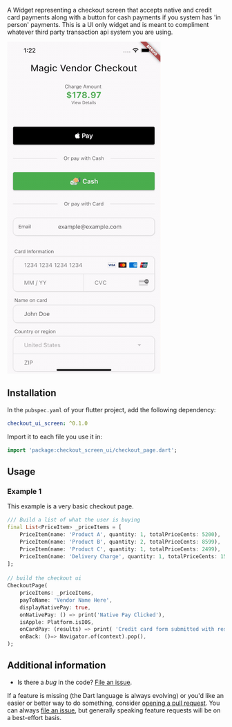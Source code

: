 
A Widget representing a checkout screen that accepts native and credit card payments along with a button for cash payments if you system has 'in person' payments. This is a UI only widget and is meant to compliment whatever third party transaction api system you are using.


![A gif demonstrating the radio group in action.](./demo/checkout_screen_ui_demo.gif)

## Installation

In the `pubspec.yaml` of your flutter project, add the following dependency:
 ``` yaml dependencies:
 checkout_ui_screen: ^0.1.0
```
Import it to each file you use it in:
 ``` dart
 import 'package:checkout_screen_ui/checkout_page.dart';
 ```

## Usage

### Example 1

This example is a very basic checkout page.

```dart
/// Build a list of what the user is buying
final List<PriceItem> _priceItems = [
    PriceItem(name: 'Product A', quantity: 1, totalPriceCents: 5200),
    PriceItem(name: 'Product B', quantity: 2, totalPriceCents: 8599),
    PriceItem(name: 'Product C', quantity: 1, totalPriceCents: 2499),
    PriceItem(name: 'Delivery Charge', quantity: 1, totalPriceCents: 1599),
];

// build the checkout ui
CheckoutPage(
    priceItems: _priceItems,
    payToName: 'Vendor Name Here',
    displayNativePay: true,
    onNativePay: () => print('Native Pay Clicked'),
    isApple: Platform.isIOS,
    onCardPay: (results) => print( 'Credit card form submitted with results: $results'),
    onBack: ()=> Navigator.of(context).pop(),
);
```

## Additional information

- Is there a _bug_ in the code? [File an issue][issue].

If a feature is missing (the Dart language is always evolving) or you'd like an
easier or better way to do something, consider [opening a pull request][pull].
You can always [file an issue][issue], but generally speaking feature requests
will be on a best-effort basis.

[issue]: https://github.com/jonesw5/checkout_screen_ui/issues
[pull]: https://github.com/jonesw5/checkout_screen_ui/pulls
